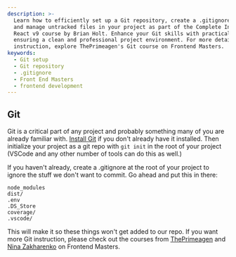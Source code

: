 ```yaml
---
description: >-
  Learn how to efficiently set up a Git repository, create a .gitignore file,
  and manage untracked files in your project as part of the Complete Intro to
  React v9 course by Brian Holt. Enhance your Git skills with practical tips,
  ensuring a clean and professional project environment. For more detailed
  instruction, explore ThePrimeagen's Git course on Frontend Masters.
keywords:
  - Git setup
  - Git repository
  - .gitignore
  - Front End Masters
  - frontend development
---
```


## Git

Git is a critical part of any project and probably something many of you are already familiar with. [Install Git][git] if you don't already have it installed. Then initialize your project as a git repo with `git init` in the root of your project (VSCode and any other number of tools can do this as well.)

If you haven't already, create a .gitignore at the root of your project to ignore the stuff we don't want to commit. Go ahead and put this in there:

```
node_modules
dist/
.env
.DS_Store
coverage/
.vscode/
```

This will make it so these things won't get added to our repo. If you want more Git instruction, please check out the courses from [ThePrimeagen][prime] and [Nina Zakharenko][nina] on Frontend Masters.

[prime]: https://frontendmasters.com/courses/everything-git/
[git]: https://git-scm.com/book/en/v2/Getting-Started-Installing-Git
[nina]: https://frontendmasters.com/courses/git-in-depth/